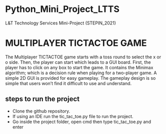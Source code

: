 # Python_Mini_Project_LTTS 
L&T Technology Services Mini-Project (STEPIN_2021)
# MULTIPLAYER TICTACTOE GAME
The Multiplayer TICTACTOE game starts with a toss round to select the x or o side. Then, the player can start which leads to a GUI board. First, the player has to click on any box to start the game. It contains the Minimax algorithm; which is a decision rule when playing for a two-player game. A simple 2D GUI is provided for easy gameplay. The gameplay design is so simple that users won’t find it difficult to use and understand.
## steps to run the project
- Clone the github repository.
- If using an IDE run the tic_tac_toe.py file to run the project.
- Go inside the project folder, open cmd then type tic_tac_toe.py and enter 

